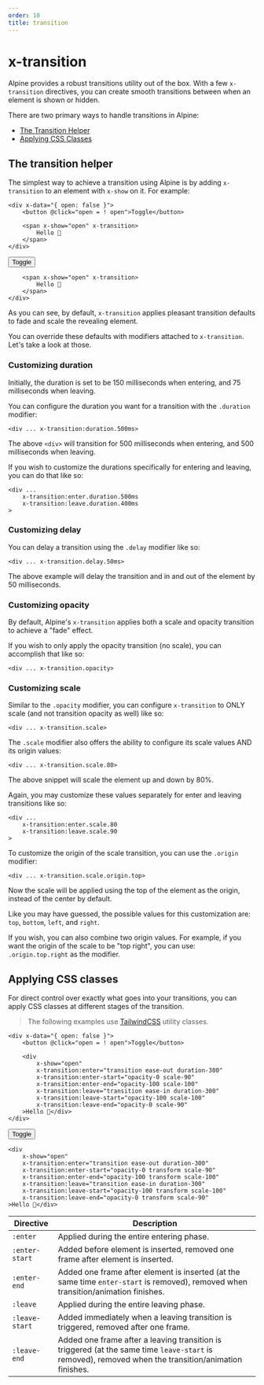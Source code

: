 ```yaml
---
order: 10
title: transition
---
```


# x-transition

Alpine provides a robust transitions utility out of the box. With a few `x-transition` directives, you can create smooth transitions between when an element is shown or hidden.

There are two primary ways to handle transitions in Alpine:

* [The Transition Helper](#the-transition-helper)
* [Applying CSS Classes](#applying-css-classes)

<a name="the-transition-helper"></a>
## The transition helper

The simplest way to achieve a transition using Alpine is by adding `x-transition` to an element with `x-show` on it. For example:

```alpine
<div x-data="{ open: false }">
    <button @click="open = ! open">Toggle</button>

    <span x-show="open" x-transition>
        Hello 👋
    </span>
</div>
```

<!-- START_VERBATIM -->
<div class="demo">
    <div x-data="{ open: false }">
        <button @click="open = ! open">Toggle</button>

        <span x-show="open" x-transition>
            Hello 👋
        </span>
    </div>
</div>
<!-- END_VERBATIM -->

As you can see, by default, `x-transition` applies pleasant transition defaults to fade and scale the revealing element.

You can override these defaults with modifiers attached to `x-transition`. Let's take a look at those.

<a name="customizing-duration"></a>
### Customizing duration

Initially, the duration is set to be 150 milliseconds when entering, and 75 milliseconds when leaving.

You can configure the duration you want for a transition with the `.duration` modifier:

```alpine
<div ... x-transition:duration.500ms>
```

The above `<div>` will transition for 500 milliseconds when entering, and 500 milliseconds when leaving.

If you wish to customize the durations specifically for entering and leaving, you can do that like so:

```alpine
<div ...
    x-transition:enter.duration.500ms
    x-transition:leave.duration.400ms
>
```

<a name="customizing-delay"></a>
### Customizing delay

You can delay a transition using the `.delay` modifier like so:

```alpine
<div ... x-transition.delay.50ms>
```

The above example will delay the transition and in and out of the element by 50 milliseconds.

<a name="customizing-opacity"></a>
### Customizing opacity

By default, Alpine's `x-transition` applies both a scale and opacity transition to achieve a "fade" effect.

If you wish to only apply the opacity transition (no scale), you can accomplish that like so:

```alpine
<div ... x-transition.opacity>
```

<a name="customizing-scale"></a>
### Customizing scale

Similar to the `.opacity` modifier, you can configure `x-transition` to ONLY scale (and not transition opacity as well) like so:

```alpine
<div ... x-transition.scale>
```

The `.scale` modifier also offers the ability to configure its scale values AND its origin values:

```alpine
<div ... x-transition.scale.80>
```

The above snippet will scale the element up and down by 80%.

Again, you may customize these values separately for enter and leaving transitions like so:

```alpine
<div ...
    x-transition:enter.scale.80
    x-transition:leave.scale.90
>
```

To customize the origin of the scale transition, you can use the `.origin` modifier:

```alpine
<div ... x-transition.scale.origin.top>
```

Now the scale will be applied using the top of the element as the origin, instead of the center by default.

Like you may have guessed, the possible values for this customization are: `top`, `bottom`, `left`, and `right`.

If you wish, you can also combine two origin values. For example, if you want the origin of the scale to be "top right", you can use: `.origin.top.right` as the modifier.


<a name="applying-css-classes"></a>
## Applying CSS classes

For direct control over exactly what goes into your transitions, you can apply CSS classes at different stages of the transition.

> The following examples use [TailwindCSS](https://tailwindcss.com/docs/transition-property) utility classes.

```alpine
<div x-data="{ open: false }">
    <button @click="open = ! open">Toggle</button>

    <div
        x-show="open"
        x-transition:enter="transition ease-out duration-300"
        x-transition:enter-start="opacity-0 scale-90"
        x-transition:enter-end="opacity-100 scale-100"
        x-transition:leave="transition ease-in duration-300"
        x-transition:leave-start="opacity-100 scale-100"
        x-transition:leave-end="opacity-0 scale-90"
    >Hello 👋</div>
</div>
```

<!-- START_VERBATIM -->
<div class="demo">
    <div x-data="{ open: false }">
    <button @click="open = ! open">Toggle</button>

    <div
        x-show="open"
        x-transition:enter="transition ease-out duration-300"
        x-transition:enter-start="opacity-0 transform scale-90"
        x-transition:enter-end="opacity-100 transform scale-100"
        x-transition:leave="transition ease-in duration-300"
        x-transition:leave-start="opacity-100 transform scale-100"
        x-transition:leave-end="opacity-0 transform scale-90"
    >Hello 👋</div>
</div>
</div>
<!-- END_VERBATIM -->

| Directive      | Description |
| ---            | --- |
| `:enter`       | Applied during the entire entering phase. |
| `:enter-start` | Added before element is inserted, removed one frame after element is inserted. |
| `:enter-end`   | Added one frame after element is inserted (at the same time `enter-start` is removed), removed when transition/animation finishes.
| `:leave`       | Applied during the entire leaving phase. |
| `:leave-start` | Added immediately when a leaving transition is triggered, removed after one frame. |
| `:leave-end`   | Added one frame after a leaving transition is triggered (at the same time `leave-start` is removed), removed when the transition/animation finishes.
